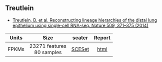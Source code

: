 ## Treutlein
* [Treutlein, B. et al. Reconstructing lineage hierarchies of the distal lung epithelium using single-cell RNA-seq. Nature 509, 371–375 (2014)](http://dx.doi.org/10.1038/nature13173)

|Units|Size|scater|Report|
|:-:|:-:|:-:|:-:|
|FPKMs|23271 features<br>80 samples |[SCESet](https://scrnaseq-public-datasets.s3.amazonaws.com/scater-objects/treutlein.rds)|[html](https://scrnaseq-public-datasets.s3.amazonaws.com/scater-reports/treutlein.html)|
